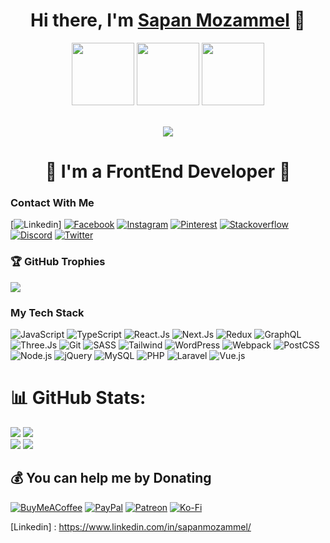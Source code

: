 

<div id="header" align="center">

# Hi there, I'm [Sapan Mozammel][website] 👋  
  <img src="https://media.giphy.com/media/HwBlFQZFcAoUcPHZdX/giphy.gif" width="100"/>
  <img src="https://media.giphy.com/media/M9gbBd9nbDrOTu1Mqx/giphy.gif" width="100"/>
  <img src="https://media.giphy.com/media/HwBlFQZFcAoUcPHZdX/giphy.gif" width="100"/>
  <br/>
  <br/>

[![](https://visitcount.itsvg.in/api?id=SapanMozammel&icon=5&color=12)](https://visitcount.itsvg.in)
# 🌟 I'm a FrontEnd Developer 🌟
</div>


### Contact With Me

[![Linkedin](https://img.shields.io/badge/-Linkedin-%232c3e50?style=for-the-badge&logo=linkedin)]
[![Facebook](https://img.shields.io/badge/-Facebook-%232c3e50?style=for-the-badge&logo=facebook)](https://www.facebook.com/profile.php?viewas=100000686899395&id=100006385456989)
[![Instagram](https://img.shields.io/badge/-Instagram-%232c3e50?style=for-the-badge&logo=instagram)](https://www.instagram.com/sapanmozammel/?fbclid=IwAR260q7QCVQA8rdLw6tVloZMaaKeC0ldxAd_pl7Dc4t7CSNGBdpvSjvxe9I)
[![Pinterest](https://img.shields.io/badge/-Pinterest-%232c3e50?style=for-the-badge&logo=pinterest)](https://www.pinterest.com/sapanmozammel/)
[![Stackoverflow](https://img.shields.io/badge/-Stackoverflow-%232c3e50?style=for-the-badge&logo=stackoverflow)](https://stackoverflow.com/users/18916441/mozammel-ali)
[![Discord](https://img.shields.io/badge/-Discord-%232c3e50?style=for-the-badge&logo=discord)](https://discord.com/users/sapanmozammel)
[![Twitter](https://img.shields.io/badge/-Twitter-%232c3e50?style=for-the-badge&logo=twitter)](https://twitter.com/sapan_mozammel)



### 🏆 GitHub Trophies
![](https://github-profile-trophy.vercel.app/?username=SapanMozammel&theme=onedark&no-frame=false&no-bg=false&margin-w=4)

### My Tech Stack

![JavaScript](https://img.shields.io/badge/-JavaScript-%232c3e50?style=for-the-badge&logo=javascript)
![TypeScript](https://img.shields.io/badge/-TypeScript-%232c3e50?style=for-the-badge&logo=typescript)
![React.Js](https://img.shields.io/badge/-React.Js-%232c3e50?style=for-the-badge&logo=react)
![Next.Js](https://img.shields.io/badge/-Next.Js-%232c3e50?style=for-the-badge&logo=Next.js)
![Redux](https://img.shields.io/badge/-Redux-%232c3e50?style=for-the-badge&logo=redux)
![GraphQL](https://img.shields.io/badge/-GraphQL-%232c3e50?style=for-the-badge&logo=GraphQL)
![Three.Js](https://img.shields.io/badge/-Three.Js-%232c3e50?style=for-the-badge&logo=three.js)
![Git](https://img.shields.io/badge/-Git-%232c3e50?style=for-the-badge&logo=git)
![SASS](https://img.shields.io/badge/-SASS-%232c3e50?style=for-the-badge&logo=sass)
![Tailwind](https://img.shields.io/badge/-Tailwind-%232c3e50?style=for-the-badge&logo=tailwindcss)
![WordPress](https://img.shields.io/badge/-WordPress-%232c3e50?style=for-the-badge&logo=wordpress)
![Webpack](https://img.shields.io/badge/-Webpack-%232c3e50?style=for-the-badge&logo=Webpack)
![PostCSS](https://img.shields.io/badge/-PostCSS-%232c3e50?style=for-the-badge&logo=postcss)
![Node.js](https://img.shields.io/badge/-Node.js-%232c3e50?style=for-the-badge&logo=nodedotjs)
![jQuery](https://img.shields.io/badge/-jQuery-%232c3e50?style=for-the-badge&logo=jQuery)
![MySQL](https://img.shields.io/badge/-MySQL-%232c3e50?style=for-the-badge&logo=MySQL)
![PHP](https://img.shields.io/badge/-PHP-%232c3e50?style=for-the-badge&logo=PHP)
![Laravel](https://img.shields.io/badge/-Laravel-%232c3e50?style=for-the-badge&logo=laravel)
![Vue.js](https://img.shields.io/badge/-Vue.js-%232c3e50?style=for-the-badge&logo=vuedotjs)


# 📊 GitHub Stats:
![](https://github-contributor-stats.vercel.app/api?username=SapanMozammel&limit=5&theme=dark&combine_all_yearly_contributions=true)
![](https://github-readme-stats.vercel.app/api/top-langs?username=SapanMozammel&show_icons=true&locale=en&theme=dark)<br/>
![](https://github-readme-stats.vercel.app/api?username=SapanMozammel&theme=dark&hide_border=false&include_all_commits=true&count_private=true)
![](https://github-readme-streak-stats.herokuapp.com/?user=SapanMozammel&theme=dark&hide_border=false)<br/>


## 💰 You can help me by Donating
[![BuyMeACoffee](https://img.shields.io/badge/Buy%20Me%20a%20Coffee-ffdd00?style=for-the-badge&logo=buy-me-a-coffee&logoColor=black)](https://buymeacoffee.com/sapanmozammel) [![PayPal](https://img.shields.io/badge/PayPal-00457C?style=for-the-badge&logo=paypal&logoColor=white)](https://paypal.me/sapanmozammel) [![Patreon](https://img.shields.io/badge/Patreon-F96854?style=for-the-badge&logo=patreon&logoColor=white)](https://patreon.com/sapanmozammel) [![Ko-Fi](https://img.shields.io/badge/Ko--fi-F16061?style=for-the-badge&logo=ko-fi&logoColor=white)](https://ko-fi.com/sapanmozammel) 



[website]: https://sapan-portfolio.vercel.app
[Linkedin] : https://www.linkedin.com/in/sapanmozammel/
